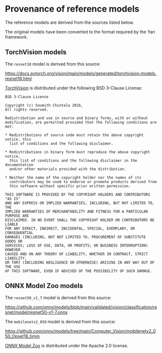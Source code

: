 
# Provenance of reference models

The reference models are derived from the sources listed below.

The original models have been converted to the format required by the Yari framework.


## TorchVision models

The `resnet18` model is derived from this source:

[https://docs.pytorch.org/vision/main/models/generated/torchvision.models.resnet18.html
](https://docs.pytorch.org/vision/main/models/generated/torchvision.models.resnet18.html)

[TorchVision](https://github.com/pytorch/vision) is distributed under the following BSD 3-Clause License:

```
BSD 3-Clause License

Copyright (c) Soumith Chintala 2016, 
All rights reserved.

Redistribution and use in source and binary forms, with or without
modification, are permitted provided that the following conditions are met:

* Redistributions of source code must retain the above copyright notice, this
  list of conditions and the following disclaimer.

* Redistributions in binary form must reproduce the above copyright notice,
  this list of conditions and the following disclaimer in the documentation
  and/or other materials provided with the distribution.

* Neither the name of the copyright holder nor the names of its
  contributors may be used to endorse or promote products derived from
  this software without specific prior written permission.

THIS SOFTWARE IS PROVIDED BY THE COPYRIGHT HOLDERS AND CONTRIBUTORS "AS IS"
AND ANY EXPRESS OR IMPLIED WARRANTIES, INCLUDING, BUT NOT LIMITED TO, THE
IMPLIED WARRANTIES OF MERCHANTABILITY AND FITNESS FOR A PARTICULAR PURPOSE ARE
DISCLAIMED. IN NO EVENT SHALL THE COPYRIGHT HOLDER OR CONTRIBUTORS BE LIABLE
FOR ANY DIRECT, INDIRECT, INCIDENTAL, SPECIAL, EXEMPLARY, OR CONSEQUENTIAL
DAMAGES (INCLUDING, BUT NOT LIMITED TO, PROCUREMENT OF SUBSTITUTE GOODS OR
SERVICES; LOSS OF USE, DATA, OR PROFITS; OR BUSINESS INTERRUPTION) HOWEVER
CAUSED AND ON ANY THEORY OF LIABILITY, WHETHER IN CONTRACT, STRICT LIABILITY,
OR TORT (INCLUDING NEGLIGENCE OR OTHERWISE) ARISING IN ANY WAY OUT OF THE USE
OF THIS SOFTWARE, EVEN IF ADVISED OF THE POSSIBILITY OF SUCH DAMAGE.
```


## ONNX Model Zoo models

The `resnet50_v1_7` model is derived from this source:

[https://github.com/onnx/models/blob/main/validated/vision/classification/resnet/model/resnet50-v1-7.onnx
](https://github.com/onnx/models/blob/main/validated/vision/classification/resnet/model/resnet50-v1-7.onnx)

The `mobilenetv2_050` model is derived from this source:

[https://github.com/onnx/models/tree/main/Computer_Vision/mobilenetv2_050_Opset16_timm
](https://github.com/onnx/models/tree/main/Computer_Vision/mobilenetv2_050_Opset16_timm)

[ONNX Model Zoo](https://github.com/onnx/models) is distributed under the Apache 2.0 license.

